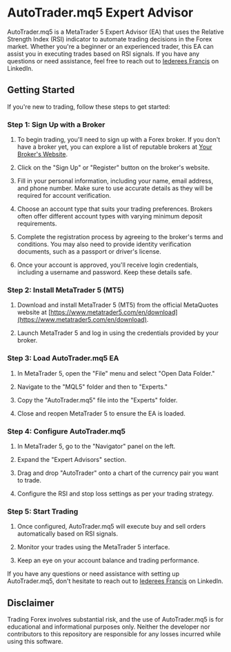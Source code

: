# AutoTrader.mq5 Expert Advisor

AutoTrader.mq5 is a MetaTrader 5 Expert Advisor (EA) that uses the Relative Strength Index (RSI) indicator to automate trading decisions in the Forex market. Whether you're a beginner or an experienced trader, this EA can assist you in executing trades based on RSI signals. If you have any questions or need assistance, feel free to reach out to [Iederees Francis](https://www.linkedin.com/in/iederees-francis-150b35124/) on LinkedIn.

## Getting Started

If you're new to trading, follow these steps to get started:

### Step 1: Sign Up with a Broker

1. To begin trading, you'll need to sign up with a Forex broker. If you don't have a broker yet, you can explore a list of reputable brokers at [Your Broker's Website](https://track.deriv.com/_KCH6LP9EQxwKqFKZ7JdnQ2Nd7ZgqdRLk/1/).

2. Click on the "Sign Up" or "Register" button on the broker's website.

3. Fill in your personal information, including your name, email address, and phone number. Make sure to use accurate details as they will be required for account verification.

4. Choose an account type that suits your trading preferences. Brokers often offer different account types with varying minimum deposit requirements.

5. Complete the registration process by agreeing to the broker's terms and conditions. You may also need to provide identity verification documents, such as a passport or driver's license.

6. Once your account is approved, you'll receive login credentials, including a username and password. Keep these details safe.

### Step 2: Install MetaTrader 5 (MT5)

1. Download and install MetaTrader 5 (MT5) from the official MetaQuotes website at [https://www.metatrader5.com/en/download](https://www.metatrader5.com/en/download).

2. Launch MetaTrader 5 and log in using the credentials provided by your broker.

### Step 3: Load AutoTrader.mq5 EA

1. In MetaTrader 5, open the "File" menu and select "Open Data Folder."

2. Navigate to the "MQL5" folder and then to "Experts."

3. Copy the "AutoTrader.mq5" file into the "Experts" folder.

4. Close and reopen MetaTrader 5 to ensure the EA is loaded.

### Step 4: Configure AutoTrader.mq5

1. In MetaTrader 5, go to the "Navigator" panel on the left.

2. Expand the "Expert Advisors" section.

3. Drag and drop "AutoTrader" onto a chart of the currency pair you want to trade.

4. Configure the RSI and stop loss settings as per your trading strategy.

### Step 5: Start Trading

1. Once configured, AutoTrader.mq5 will execute buy and sell orders automatically based on RSI signals.

2. Monitor your trades using the MetaTrader 5 interface.

3. Keep an eye on your account balance and trading performance.

If you have any questions or need assistance with setting up AutoTrader.mq5, don't hesitate to reach out to [Iederees Francis](https://www.linkedin.com/in/iederees-francis-150b35124/) on LinkedIn.

## Disclaimer

Trading Forex involves substantial risk, and the use of AutoTrader.mq5 is for educational and informational purposes only. Neither the developer nor contributors to this repository are responsible for any losses incurred while using this software.


